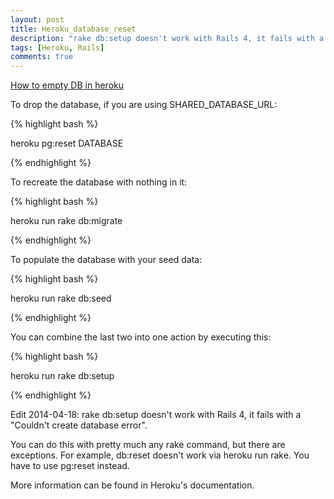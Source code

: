 ```yaml
---
layout: post
title: Heroku_database_reset
description: "rake db:setup doesn't work with Rails 4, it fails with a Couldn't create database error."
tags: [Heroku, Rails]
comments: true
---
```

[How to empty DB in heroku](http://stackoverflow.com/questions/4820549/how-to-empty-db-in-heroku)

To drop the database, if you are using SHARED_DATABASE_URL:

{% highlight bash %}

heroku pg:reset DATABASE

{% endhighlight %}

To recreate the database with nothing in it:

{% highlight bash %}

heroku run rake db:migrate

{% endhighlight %}

To populate the database with your seed data:

{% highlight bash %}

heroku run rake db:seed

{% endhighlight %}

You can combine the last two into one action by executing this:

{% highlight bash %}

heroku run rake db:setup

{% endhighlight %}

Edit 2014-04-18: rake db:setup doesn't work with Rails 4, it fails with a "Couldn't create database error".

You can do this with pretty much any rake command, but there are exceptions. For example, db:reset doesn't work via heroku run rake. You have to use pg:reset instead.

More information can be found in Heroku's documentation.

